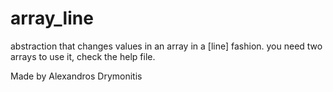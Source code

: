 array_line
==========

abstraction that changes values in an array in a [line] fashion. you need two arrays to use it, check the help file.

Made by Alexandros Drymonitis
